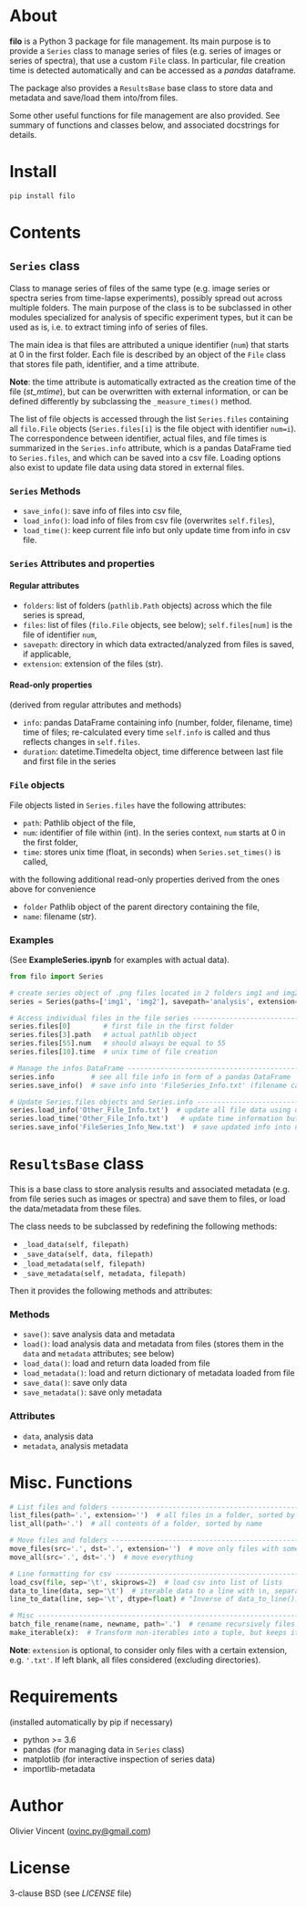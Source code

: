 About
=====

**filo** is a Python 3 package for file management. Its main purpose is to provide a `Series` class to manage series of files (e.g. series of images or series of spectra), that use a custom `File` class. In particular, file creation time is detected automatically and can be accessed as a *pandas* dataframe.

The package also provides a `ResultsBase` base class to store data and metadata and save/load them into/from files.

Some other useful functions for file management are also provided. See summary of functions and classes below, and associated docstrings for details.

Install
=======

```bash
pip install filo
```

Contents
========


`Series` class
--------------

Class to manage series of files of the same type (e.g. image series or spectra series from time-lapse experiments), possibly spread out across multiple folders. The main purpose of the class is to be subclassed in other modules specialized for analysis of specific experiment types, but it can be used as is, i.e. to extract timing info of series of files.

The main idea is that files are attributed a unique identifier (`num`) that starts at 0 in the first folder. Each file is described by an object of the `File` class that stores file path, identifier, and a time attribute.

**Note**: the time attribute is automatically extracted as the creation time of the file (*st_mtime*), but can be overwritten with external information, or can be defined differently by subclassing the `_measure_times()` method.

The list of file objects is accessed through the list `Series.files` containing all `filo.File` objects (`Series.files[i]` is the file object with identifier `num=i`). The correspondence between identifier, actual files, and file times is summarized in the `Series.info` attribute, which is a pandas DataFrame tied to `Series.files`, and which can be saved into a csv file. Loading options also exist to update file data using data stored in external files.


### `Series` Methods
- `save_info()`: save info of files into csv file,
- `load_info()`: load info of files from csv file (overwrites `self.files`),
- `load_time()`: keep current file info but only update time from info in csv file.

### `Series` Attributes and properties

#### Regular attributes
- `folders`: list of folders (`pathlib.Path` objects) across which the file series is spread,
- `files`: list of files (`filo.File` objects, see below); `self.files[num]` is the file of identifier `num`,
- `savepath`: directory in which data extracted/analyzed from files is saved, if applicable,
- `extension`: extension of the files (str).

#### Read-only properties
(derived from regular attributes and methods)
- `info`: pandas DataFrame containing info (number, folder, filename, time) time of files; re-calculated every time `self.info` is called and thus reflects changes in `self.files`.
- `duration`: datetime.Timedelta object, time difference between last file and first file in the series


### `File` objects

File objects listed in `Series.files` have the following attributes:
- `path`: Pathlib object of the file,
- `num`: identifier of file within (int). In the series context, `num` starts at 0 in the first folder,
- `time`: stores unix time (float, in seconds) when `Series.set_times()` is called,

with the following additional read-only properties derived from the ones above for convenience
- `folder` Pathlib object of the parent directory containing the file,
- `name`: filename (str).


### Examples

(See **ExampleSeries.ipynb** for examples with actual data).

```python
from filo import Series

# create series object of .png files located in 2 folders img1 and img2 ------
series = Series(paths=['img1', 'img2'], savepath='analysis', extension='.png')

# Access individual files in the file series ---------------------------------
series.files[0]        # first file in the first folder
series.files[3].path   # actual pathlib object
series.files[55].num   # should always be equal to 55
series.files[10].time  # unix time of file creation

# Manage the infos DataFrame -------------------------------------------------
series.info         # see all file info in form of a pandas DataFrame
series.save_info()  # save info into 'FileSeries_Info.txt' (filename can be specified)

# Update Series.files objects and Series.info --------------------------------
series.load_info('Other_File_Info.txt')  # update all file data using data from external file
series.load_time('Other_File_Info.txt')   # update time information but keep other info
series.save_info('FileSeries_Info_New.txt')  # save updated info into new txt file
```

`ResultsBase` class
===================

This is a base class to store analysis results and associated metadata (e.g. from file series such as images or spectra) and save them to files, or load the data/metadata from these files.

The class needs to be subclassed by redefining the following methods:
- `_load_data(self, filepath)`
- `_save_data(self, data, filepath)`
- `_load_metadata(self, filepath)`
- `_save_metadata(self, metadata, filepath)`

Then it provides the following methods and attributes:

### Methods

- `save()`: save analysis data and metadata
- `load()`: load analysis data and metadata from files (stores them in the `data` and `metadata` attributes; see below)
- `load_data()`: load and return data loaded from file
- `load_metadata()`: load and return dictionary of metadata loaded from file
- `save_data()`: save only data
- `save_metadata()`: save only metadata

### Attributes
- `data`, analysis data
- `metadata`, analysis metadata

Misc. Functions
===============

```python
# List files and folders -----------------------------------------------------
list_files(path='.', extension='')  # all files in a folder, sorted by name
list_all(path='.')  # all contents of a folder, sorted by name

# Move files and folders -----------------------------------------------------
move_files(src='.', dst='.', extension='')  # move only files with some suffix
move_all(src='.', dst='.')  # move everything

# Line formatting for csv ----------------------------------------------------
load_csv(file, sep='\t', skiprows=2)  # load csv into list of lists
data_to_line(data, sep='\t')  # iterable data to a line with \n, separated with separator sep.
line_to_data(line, sep='\t', dtype=float) # "Inverse of data_to_line(). Returns data as a tuple of type dtype.

# Misc -----------------------------------------------------------------------
batch_file_rename(name, newname, path='.')  # rename recursively files named name into newname
make_iterable(x):  # Transform non-iterables into a tuple, but keeps iterables unchanged
```
**Note**: `extension` is optional, to consider only files with a certain extension, e.g. `'.txt'`. If left blank, all files considered (excluding directories).


Requirements
============
(installed automatically by pip if necessary)
- python >= 3.6
- pandas (for managing data in `Series` class)
- matplotlib (for interactive inspection of series data)
- importlib-metadata

Author
======
Olivier Vincent
(ovinc.py@gmail.com)

License
=======

3-clause BSD (see *LICENSE* file)
